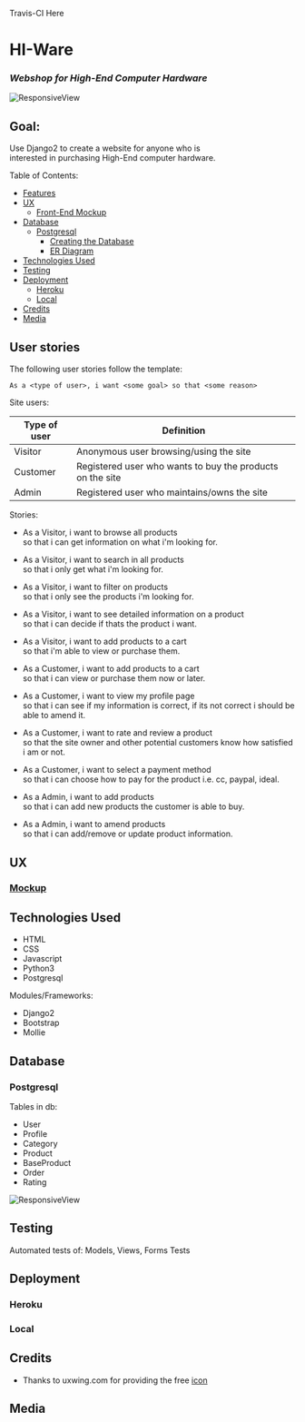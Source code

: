 Travis-CI Here

# HI-Ware
### <i>Webshop for High-End Computer Hardware</i>

![ResponsiveView](https://link.to.mobile.web.preview.image "Mobile and Desktop preview")

## Goal:
Use Django2 to create a website for anyone who is<br>
interested in purchasing High-End computer hardware.

Table of Contents:

- [Features](#features)
- [UX](#ux)
  - [Front-End Mockup](#front-end-mockup)
- [Database](#database)
  - [Postgresql](#mongodb)
    - [Creating the Database](#creating-the-database)
    - [ER Diagram](#er-diagram)
- [Technologies Used](#technologies-used)
- [Testing](#testing)
- [Deployment](#deployment)
  - [Heroku](#heroku)
  - [Local](#local-deployment)
- [Credits](#credits)
- [Media](#media)

## User stories

The following user stories follow the template:<br>

```userstory
As a <type of user>, i want <some goal> so that <some reason>
```

Site users:

| Type of user  | Definition |
| ------------- | ---------- |
|Visitor        | Anonymous user browsing/using the site |
|Customer       | Registered user who wants to buy the products on the site |
|Admin          | Registered user who maintains/owns the site  |


Stories:

- As a Visitor, i want to browse all products<br>
so that i can get information on what i'm looking for.

- As a Visitor, i want to search in all products<br>
so that i only get what i'm looking for.

- As a Visitor, i want to filter on products<br>
so that i only see the products i'm looking for.

- As a Visitor, i want to see detailed information on a product<br>
so that i can decide if thats the product i want.

- As a Visitor, i want to add products to a cart<br>
so that i'm able to view or purchase them.

- As a Customer, i want to add products to a cart<br>
so that i can view or purchase them now or later.

- As a Customer, i want to view my profile page <br>
so that i can see if my information is correct, if its not correct
i should be able to amend it.

- As a Customer, i want to rate and review a product<br>
so that the site owner and other potential customers know how satisfied i am
or not.

- As a Customer, i want to select a payment method<br>
so that i can choose how to pay for the product i.e. cc, paypal, ideal.

- As a Admin, i want to add products<br>
so that i can add new products the customer is able to buy.

- As a Admin, i want to amend products<br>
so that i can add/remove or update product information.

## UX

### [Mockup](https://wickyakloe.github.io/HI-Ware/assets/mockup/)

## Technologies Used

- HTML
- CSS
- Javascript
- Python3
- Postgresql

Modules/Frameworks:

- Django2
- Bootstrap
- Mollie

## Database
### Postgresql

Tables in db:
- User
- Profile
- Category
- Product
- BaseProduct
- Order
- Rating


![ResponsiveView](https://raw.githubusercontent.com/wickyakloe/HI-Ware/Dev/ERM/assets/hiware_erm.png "HI-Ware Database ERM")


## Testing

Automated tests of:
Models, Views, Forms Tests

## Deployment

### Heroku

### Local

## Credits
- Thanks to uxwing.com for providing the free [icon](https://uxwing.com/microchip-icon/)
## Media